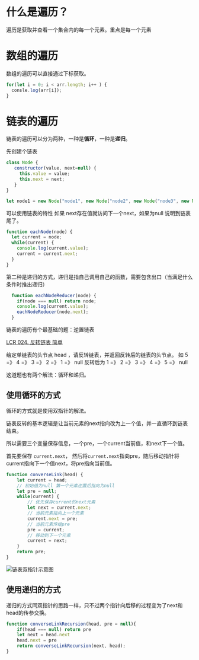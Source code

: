 # 什么是遍历？
遍历是获取并查看一个集合内的每一个元素。重点是每一个元素

# 数组的遍历

数组的遍历可以直接通过下标获取。

```javascript
for(let i = 0; i < arr.length; i++ ) {
  consle.log(arr[i]);
}
```

# 链表的遍历

链表的遍历可以分为两种，一种是**循环**，一种是**递归**。

先创建个链表

 ```javascript
class Node {
    constructor(value, next=null) {
      this.value = value;
      this.next = next;
    }
}

let node1 = new Node("node1", new Node("node2", new Node("node3", new Node("node4"))))
 ```

  可以使用链表的特性 如果 next存在值就访问下一个next，如果为null 说明到链表尾了。

  ```javascript
  function eachNode(node) {
    let current = node;
    while(current) {
      console.log(current.value);
      current = current.next;
    }
  }
  ```

  第二种是递归的方式，递归是指自己调用自己的函数，需要包含出口（当满足什么条件时推出递归）

  ```javascript
    function eachNodeReducer(node) {
      if(node === null) return node;
      console.log(current.value);
      eachNodeReducer(node.next);     
    }
  ```

链表的遍历有个最基础的题：逆置链表

[LCR 024. 反转链表 简单](https://leetcode.cn/problems/UHnkqh/description/)

给定单链表的头节点 head ，请反转链表，并返回反转后的链表的头节点。
如 5 =》 4 =》 3 =》 2 =》 1 =》 null 反转后为 1 =》 2 =》 3 =》 4 =》 5 =》 null

这道题也有两个解法：循环和递归。

## 使用循环的方式

循环的方式就是使用双指针的解法。

链表反转的基本逻辑是让当前元素的next指向改为上一个值，并一直循环到链表结束。

所以需要三个变量保存信息，一个pre，一个current当前值，和next下一个值。

首先要保存 `current.next`， 然后将`current.next`指向pre，随后移动指针将current指向下一个值next，将pre指向当前值。

```javascript
function converseLink(head) {
    let current = head;
    // 初始值为null 第一个元素逆置后指向为null
    let pre = null;
    while(current) {
        // 优先保存current的next元素
        let next = current.next;
        // 当前元素指向上一个元素
        current.next = pre;
        // 当前元素传给pre
        pre = current;
        // 移动到下一个元素
        current = next;
    }
    return pre;
}
```

![链表双指针示意图](C:\Users\Ton\fonted\code-study-lib\Data-Structure\images\双指针链表示意图.png)

## 使用递归的方式

递归的方式同双指针的思路一样，只不过两个指针向后移的过程变为了next和head的传参交换。

```javascript
function converseLinkRecursion(head, pre = null){
    if(head === null) return pre
    let next = head.next
    head.next = pre
    return converseLinkRecursion(next, head);
}
```

